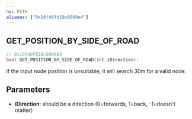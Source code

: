 ```yaml
---
ns: PATH
aliases: ["0x16f46fb18c8009e4"]
---
```

## GET_POSITION_BY_SIDE_OF_ROAD

```c
// 0x16F46FB18C8009E4
bool GET_POSITION_BY_SIDE_OF_ROAD(int iDirection);
```

If the input node position is unsuitable, it will search 30m for a valid node.


## Parameters
* **iDirection**: should be a direction (0=forwards, 1=back, -1=doesn't matter)
